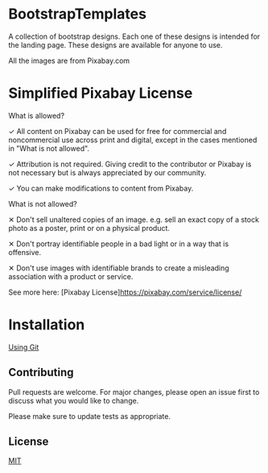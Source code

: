 # BootstrapTemplates

A collection of bootstrap designs. Each one of these designs is intended for the landing page. These designs are available for anyone to use. 

All the images are from Pixabay.com

# Simplified Pixabay License

What is allowed?

✓ All content on Pixabay can be used for free for commercial and noncommercial use across print and digital, except in the cases mentioned in "What is not allowed".

✓ Attribution is not required. Giving credit to the contributor or Pixabay is not necessary but is always appreciated by our community.

✓ You can make modifications to content from Pixabay.

What is not allowed?

✕	Don't sell unaltered copies of an image. e.g. sell an exact copy of a stock photo as a poster, print or on a physical product.

✕	Don't portray identifiable people in a bad light or in a way that is offensive.

✕	Don't use images with identifiable brands to create a misleading association with a product or service.

See more here:
[Pixabay License]https://pixabay.com/service/license/


# Installation
[Using Git](https://help.github.com/en/github/creating-cloning-and-archiving-repositories/cloning-a-repository)

## Contributing
Pull requests are welcome. For major changes, please open an issue first to discuss what you would like to change.

Please make sure to update tests as appropriate.

## License
[MIT](https://choosealicense.com/licenses/mit/)
